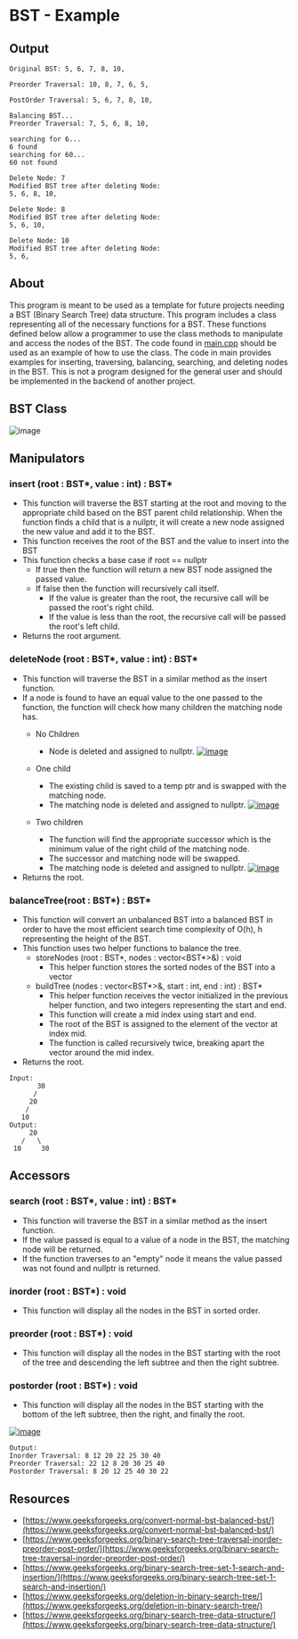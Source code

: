 # BST - Example
## Output
```
Original BST: 5, 6, 7, 8, 10,

Preorder Traversal: 10, 8, 7, 6, 5,

PostOrder Traversal: 5, 6, 7, 8, 10,

Balancing BST...
Preorder Traversal: 7, 5, 6, 8, 10,

searching for 6...
6 found
searching for 60...
60 not found

Delete Node: 7
Modified BST tree after deleting Node:
5, 6, 8, 10,

Delete Node: 8
Modified BST tree after deleting Node:
5, 6, 10,

Delete Node: 10
Modified BST tree after deleting Node:
5, 6,
```
## About
This program is meant to be used as a template for future projects needing a BST (Binary Search Tree) data structure. This program includes a class representing all of the necessary functions for a BST. These functions defined below allow a programmer to use the class methods to manipulate and access the nodes of the BST. The code found in [main.cpp](main.cpp) should be used as an example of how to use the class. The code in main provides examples for inserting, traversing, balancing, searching, and deleting nodes in the BST. This is not a program designed for the general user and should be implemented in the backend of another project.

## BST Class
![image](https://github.com/JusDooEt/BST-Example/assets/152052216/0c1971fd-2147-42b3-a99b-25d6c2ef7dda)

## Manipulators
### insert (root : BST*, value : int) : BST*
- This function will traverse the BST starting at the root and moving to the appropriate child based on the BST parent child relationship. When the function finds a child that is a nullptr, it will create a new node assigned the new value and add it to the BST.
- This function receives the root of the BST and the value to insert into the BST
- This function checks a base case if root == nullptr
  - If true then the function will return a new BST node assigned the passed value.
  - If false then the function will recursively call itself.
    - If the value is greater than the root, the recursive call will be passed the root's right child.
    - If the value is less than the root, the recursive call will be passed the root's left child.
- Returns the root argument.
### deleteNode (root : BST*, value : int) : BST*
- This function will traverse the BST in a similar method as the insert function.
- If a node is found to have an equal value to the one passed to the function, the function will check how many children the matching node has.
  - No Children
    - Node is deleted and assigned to nullptr.
  [![image](https://github.com/JusDooEt/BST-Example/assets/152052216/01860aea-d8e9-4ad2-8f92-0674fbd83d24)](https://www.geeksforgeeks.org/deletion-in-binary-search-tree/)

  - One child
    - The existing child is saved to a temp ptr and is swapped with the matching node.
    - The matching node is deleted and assigned to nullptr.
  [![image](https://github.com/JusDooEt/BST-Example/assets/152052216/8120d1a5-72ad-4124-972f-f067e0371d25)](https://www.geeksforgeeks.org/deletion-in-binary-search-tree/)

  - Two children
    - The function will find the appropriate successor which is the minimum value of the right child of the matching node.
    - The successor and matching node will be swapped.
    - The matching node is deleted and assigned to nullptr.
  [![image](https://github.com/JusDooEt/BST-Example/assets/152052216/db35bff9-3ab0-4589-b397-9d060ec6b55b)](https://www.geeksforgeeks.org/deletion-in-binary-search-tree/)
- Returns the root.
### balanceTree(root : BST*) : BST*
- This function will convert an unbalanced BST into a balanced BST in order to have the most efficient search time complexity of O(h), h representing the height of the BST.
- This function uses two helper functions to balance the tree.
  - storeNodes (root : BST*, nodes : vector<BST*>&) : void
    - This helper function stores the sorted nodes of the BST into a vector
  - buildTree (nodes : vector<BST*>&, start : int, end : int) : BST*
    - This helper function receives the vector initialized in the previous helper function, and two integers representing the start and end.
    - This function will create a mid index using start and end.
    - The root of the BST is assigned to the element of the vector at index mid.
    - The function is called recursively twice, breaking apart the vector around the mid index.
- Returns the root.
```
Input:
       30
      /
     20
    /
   10
Output:
     20
   /   \
 10     30
```
## Accessors
### search (root : BST*, value : int) : BST*
- This function will traverse the BST in a similar method as the insert function.
- If the value passed is equal to a value of a node in the BST, the matching node will be returned.
- If the function traverses to an "empty" node it means the value passed was not found and nullptr is returned.
### inorder (root : BST*) : void
- This function will display all the nodes in the BST in sorted order.
### preorder (root : BST*) : void
- This function will display all the nodes in the BST starting with the root of the tree and descending the left subtree and then the right subtree.
### postorder (root : BST*) : void
- This function will display all the nodes in the BST starting with the bottom of the left subtree, then the right, and finally the root.


[![image](https://github.com/JusDooEt/BST-Example/assets/152052216/22a56fcc-5364-417b-b2a5-20e31b585a26)](https://www.geeksforgeeks.org/binary-search-tree-traversal-inorder-preorder-post-order/)
```
Output: 
Inorder Traversal: 8 12 20 22 25 30 40
Preorder Traversal: 22 12 8 20 30 25 40
Postorder Traversal: 8 20 12 25 40 30 22
```

## Resources
- [https://www.geeksforgeeks.org/convert-normal-bst-balanced-bst/](https://www.geeksforgeeks.org/convert-normal-bst-balanced-bst/)
- [https://www.geeksforgeeks.org/binary-search-tree-traversal-inorder-preorder-post-order/](https://www.geeksforgeeks.org/binary-search-tree-traversal-inorder-preorder-post-order/)
- [https://www.geeksforgeeks.org/binary-search-tree-set-1-search-and-insertion/](https://www.geeksforgeeks.org/binary-search-tree-set-1-search-and-insertion/)
- [https://www.geeksforgeeks.org/deletion-in-binary-search-tree/](https://www.geeksforgeeks.org/deletion-in-binary-search-tree/)
- [https://www.geeksforgeeks.org/binary-search-tree-data-structure/](https://www.geeksforgeeks.org/binary-search-tree-data-structure/)


